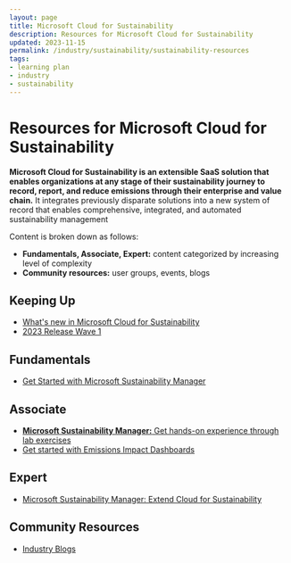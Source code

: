 ```yaml
---
layout: page
title: Microsoft Cloud for Sustainability
description: Resources for Microsoft Cloud for Sustainability
updated: 2023-11-15
permalink: /industry/sustainability/sustainability-resources
tags:
- learning plan
- industry
- sustainability
---
```


# Resources for Microsoft Cloud for Sustainability

**Microsoft Cloud for Sustainability is an extensible SaaS solution that enables organizations at any stage of their sustainability journey to record, report, and reduce emissions through their enterprise and value chain.** It integrates previously disparate solutions into a new system of record that enables comprehensive, integrated, and automated sustainability management

Content is broken down as follows:

* **Fundamentals, Associate, Expert:** content categorized by increasing level of complexity
* **Community resources:** user groups, events, blogs

## Keeping Up

* [What's new in Microsoft Cloud for Sustainability](https://learn.microsoft.com/en-us/industry/sustainability/whats-new)
* [2023 Release Wave 1](https://learn.microsoft.com/en-us/industry/release-plan/2023wave1/cloud-sustainability/)

## Fundamentals

* [Get Started with Microsoft Sustainability Manager](https://learn.microsoft.com/en-us/training/paths/get-started-sustainability-manager/)

## Associate

* [**Microsoft Sustainability Manager:** Get hands-on experience through lab exercises](https://learn.microsoft.com/en-us/training/paths/create-sustainability-solution/)
* [Get started with Emissions Impact Dashboards](https://learn.microsoft.com/en-us/training/paths/emissions-impact-dashboards/)

## Expert

* [Microsoft Sustainability Manager: Extend Cloud for Sustainability](https://learn.microsoft.com/en-us/training/modules/extend-cloud-sustainability/)

## Community Resources

* [Industry Blogs](https://cloudblogs.microsoft.com/industry-blog/)
